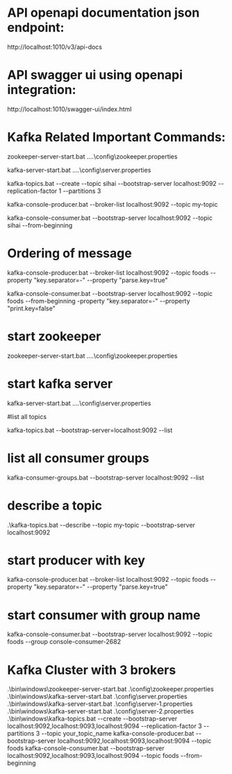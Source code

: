 # API openapi documentation json endpoint:

http://localhost:1010/v3/api-docs

# API swagger ui using openapi integration:

http://localhost:1010/swagger-ui/index.html

# Kafka Related Important Commands:

zookeeper-server-start.bat ..\..\config\zookeeper.properties

kafka-server-start.bat ..\..\config\server.properties

kafka-topics.bat --create --topic sihai --bootstrap-server localhost:9092 --replication-factor 1 --partitions 3

kafka-console-producer.bat --broker-list localhost:9092 --topic my-topic

kafka-console-consumer.bat --bootstrap-server localhost:9092 --topic sihai --from-beginning

# Ordering of message

kafka-console-producer.bat --broker-list localhost:9092 --topic foods --property "key.separator=-" --property "parse.key=true"

kafka-console-consumer.bat --bootstrap-server localhost:9092 --topic foods --from-beginning -property "key.separator=-" --property "print.key=false"


# start zookeeper

zookeeper-server-start.bat ..\..\config\zookeeper.properties



# start kafka server

kafka-server-start.bat ..\..\config\server.properties



#list all topics 

kafka-topics.bat --bootstrap-server=localhost:9092 --list



# list all consumer groups 

kafka-consumer-groups.bat --bootstrap-server localhost:9092 --list



# describe a topic 

.\kafka-topics.bat --describe --topic my-topic --bootstrap-server localhost:9092



# start producer with key 

kafka-console-producer.bat --broker-list localhost:9092 --topic foods --property "key.separator=-" --property "parse.key=true"



# start consumer with group name 

kafka-console-consumer.bat --bootstrap-server localhost:9092 --topic foods --group console-consumer-2682

# Kafka Cluster with 3 brokers
.\bin\windows\zookeeper-server-start.bat .\config\zookeeper.properties
.\bin\windows\kafka-server-start.bat .\config\server.properties
.\bin\windows\kafka-server-start.bat .\config\server-1.properties
.\bin\windows\kafka-server-start.bat .\config\server-2.properties
.\bin\windows\kafka-topics.bat --create --bootstrap-server localhost:9092,localhost:9093,localhost:9094 --replication-factor 3 --partitions 3 --topic your_topic_name
kafka-console-producer.bat --bootstrap-server localhost:9092,localhost:9093,localhost:9094 --topic foods
kafka-console-consumer.bat --bootstrap-server localhost:9092,localhost:9093,localhost:9094 --topic foods --from-beginning

